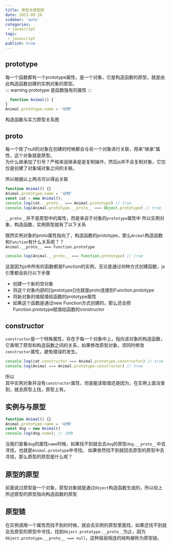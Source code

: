 ```yaml
---
title: 原型与原型链
date: 2023-08-28
sidebar: 'auto'
categories:
 - javascript
tags:
 - javascript
publish: true
---
```


## prototype
每一个函数都有一个prototype属性，是一个对象，它是构造函数的原型，就是由此构造函数创建的实例对象的原型。<br />
::: warning
prototype 是函数独有的属性
:::
```js
  function Animal() {
}
Animal.prototype.name = '动物'
```
构造函数与实力原型关系图
<img :src="$withBase('/imgs/js/proto/1.jpg')" alt=""><br/>

## __proto__
每一个除了null的对象在创建的时候都会与另一个对象进行关联，用来“继承”属性，这个对象就是原型。<br />
为什么继承加了引号？严格来说继承是是复制操作，然后js并不会复制对象，它仅仅是创建了对象域对象之间的关联。

所以根据以上两点可以得出关联
```js
function Animal() {}
Animal.prototype.name = '动物'
const cat = new Animal();
console.log(cat.__proto__ === Animal.prototype) // true
console.log(Animal.prototype.__proto__ === Object.prototype) // true
```
`__proto__`并不是原型中的属性，而是来自于对象的`prototype`属性中
所以实例对象，构造函数，实例原型就有了以下关系
<img :src="$withBase('/imgs/js/proto/2.jpg')" alt=""><br/>

既然实例对象的proto属性指向了，构造函数的prototype，那么`Animal`构造函数和`Function`有什么关系呢？？<br />
`Animal.__proto__ === Function.prototype`
```js
console.log(Animal.__proto__ === Function.prototype) // true
```
这是因为js中所有的函数都是Function的实例，无论是通过何种方式创建函数，js引擎都会执行以下步骤
+ 创建一个新的空对象
+ 将这个对象内部的[[prototype]]也就是proto连接到Function.prototype
+ 将新对象的值赋值给函数的prototype属性
+ 如果这个函数是通过new Function方式创建的，那么还会把Function.prototype赋值给函数的constructor


## constructor
`constructor`是一个特殊属性，存在于每一个对象中上，指向该对象的构造函数，它表明了原型和构造函数之间的关系，如果修改原型对象，须同时修改`constructor`属性，避免错误的发生。
```js
console.log(cat.constructor === Animal.prototype.constructor) // true
console.log(Animal === Animal.prototype.constructor) // true
```
所以
<img :src="$withBase('/imgs/js/proto/3.jpg')" alt=""><br/>
其中实例对象并没有`constructor`属性，但是能读取值还是因为，在实例上面没查到，就去原型上找，原型上有。

## 实例与与原型
```js
function Animal() {}
Animal.prototype.name = '动物'
const dog = new Animal()
console.log(dog.name); // 动物
```
当我们查看`dog`的属性`name`时候，如果找不到就会去`dog`的原型`dog.__proto__`中去寻找，也就是`Animal.prototype`中寻找。
如果依然找不到就回去原型的原型中去寻找，那么原型的原型是什么呢？
## 原型的原型
前面说过原型是一个对象，原型对象就是通过`Object`构造函数生成的，所以综上所述原型的原型指向构造函数的原型
<img :src="$withBase('/imgs/js/proto/4.jpg')" alt=""><br/>
## 原型链
在实例调用一个属性而找不到的时候，就会去实例的原型里面找，如果还找不到就会去原型的原型中寻找，找到`Object.prototype.__proto__`为止，因为`Object.prototype.__proto__ === null`，这种层层相连的结构被称为原型链。
<img :src="$withBase('/imgs/js/proto/5.jpg')" alt=""><br/>
